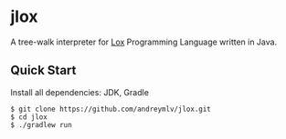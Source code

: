 # jlox

A tree-walk interpreter for [Lox](https://craftinginterpreters.com/the-lox-language.html) Programming Language written in Java.

## Quick Start

Install all dependencies: JDK, Gradle

```console
$ git clone https://github.com/andreymlv/jlox.git
$ cd jlox
$ ./gradlew run
```
